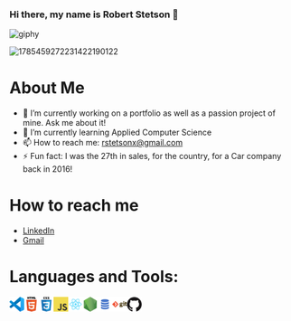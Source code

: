 ### Hi there, my name is Robert Stetson 👋
![giphy](https://user-images.githubusercontent.com/88099719/150218414-8b1971c5-0636-4ff9-825f-b556ef18678a.gif)


![1785459272231422190122](https://user-images.githubusercontent.com/88099719/150222790-76f2c165-1187-4a48-a2bf-0b1af57024f4.gif)


# About Me
- 🔭 I’m currently working on a portfolio as well as a passion project of mine. Ask me about it!
- 🌱 I’m currently learning Applied Computer Science
- 📫 How to reach me: rstetsonx@gmail.com
- ⚡ Fun fact: I was the 27th in sales, for the country, for a Car company back in 2016!

# How to reach me
- [LinkedIn](https://www.linkedin.com/in/robstetson/)
- [Gmail](rstetsonx@gmail.com)


# Languages and Tools:

<img align="left" alt="Visual Studio Code" width="26px" src="https://raw.githubusercontent.com/github/explore/80688e429a7d4ef2fca1e82350fe8e3517d3494d/topics/visual-studio-code/visual-studio-code.png" />
<img align="left" alt="HTML5" width="26px" src="https://raw.githubusercontent.com/github/explore/80688e429a7d4ef2fca1e82350fe8e3517d3494d/topics/html/html.png" />
<img align="left" alt="CSS3" width="26px" src="https://raw.githubusercontent.com/github/explore/80688e429a7d4ef2fca1e82350fe8e3517d3494d/topics/css/css.png" />
<img align="left" alt="JavaScript" width="26px" src="https://raw.githubusercontent.com/github/explore/80688e429a7d4ef2fca1e82350fe8e3517d3494d/topics/javascript/javascript.png" />
<img align="left" alt="React" width="26px" src="https://raw.githubusercontent.com/github/explore/80688e429a7d4ef2fca1e82350fe8e3517d3494d/topics/react/react.png" />
<img align="left" alt="Node.js" width="26px" src="https://raw.githubusercontent.com/github/explore/80688e429a7d4ef2fca1e82350fe8e3517d3494d/topics/nodejs/nodejs.png" />
<img align="left" alt="SQL" width="26px" src="https://raw.githubusercontent.com/github/explore/80688e429a7d4ef2fca1e82350fe8e3517d3494d/topics/sql/sql.png" />
<img align="left" alt="Git" width="26px" src="https://raw.githubusercontent.com/github/explore/80688e429a7d4ef2fca1e82350fe8e3517d3494d/topics/git/git.png" />
<img align="left" alt="GitHub" width="26px" src="https://raw.githubusercontent.com/github/explore/78df643247d429f6cc873026c0622819ad797942/topics/github/github.png" />


